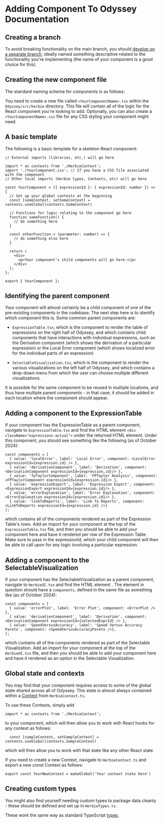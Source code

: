 # Adding Component To Odyssey Documentation

## Creating a branch
To avoid breaking functionality on the main branch, you should [develop on a separate branch](https://git-scm.com/book/en/v2/Git-Branching-Basic-Branching-and-Merging), ideally named something descriptive related to the functionality you're implementing (the name of your component is a good choice for this).

## Creating the new component file
The standard naming scheme for components is as follows:

You need to create a new file called `<YourComponentName>.tsx` within the `Odyssey/src/herbie` directory. This file will contain all of the logic for the React component you're looking to add. Optionally, you can also create a `<YourComponentName>.css` file for any CSS styling your component might need.

## A basic template
The following is a basic template for a skeleton React component:

```
// External imports (libraries, etc.) will go here

import * as contexts from './HerbieContext';
import './YourComponent.css'; // If you have a CSS file associated with the component
// Other local imports (Herbie types, Contexts, etc) will go here

const YourComponent = ({ expressionId }: { expressionId: number }) => {
  // Set up your global contexts at the beginning
  const [someContext, setSomeContext] = contexts.useGlobal(contexts.SomeContext)

  // Functions for logic relating to the component go here
  function someFunction() {
    // do something here
  }

  const otherFunction = (parameter: number) => {
    // do something else here
  }

  return (
    <div>
      <p>Your component's child components will go here.</p>
    </div>
  );
};

export { YourComponent };
```

## Identifying the parent component
Your component will almost certainly be a child component of one of the pre-existing components in the codebase. The next step here is to identify which component this is. Some common parent components are:

- `ExpressionTable.tsx`, which is the component to render the table of expressions on the right half of Odyssey, and which contains child components that have interactions with individual expressions, such as the Derivation component (which shows the derivation of a particular expression) or the Local Error component (which shows localized error for the individual parts of an expression)

- `SelectableVisualization.tsx`, which is the component to render the various visualizations on the left half of Odyssey, and which contains a drop-down menu from which the user can choose multiple different visualizations.

It is possible for the same component to be reused in multiple locations, and thus have multiple parent components - in that case, it should be added in each location where the component should appear.

## Adding a component to the ExpressionTable
If your component has the ExpressionTable as a parent component, navigate to `ExpressionTable.tsx` and find the HTML element `<div className="expressions-actual">` under the returned HTML element. Under this component, you should see something like the following (as of October 2024):

```
const components = [
  { value: 'localError', label: 'Local Error', component: <LocalError expressionId={expression.id} /> },
  { value: 'derivationComponent', label: 'Derivation', component: <DerivationComponent expressionId={expression.id}/> },
  { value: 'fpTaylorComponent', label: 'FPTaylor Analysis', component: <FPTaylorComponent expressionId={expression.id}/> },
  { value: 'expressionExport', label: 'Expression Export', component: <ExpressionExport expressionId={expression.id}/> },
  { value: 'errorExplanation', label: 'Error Explanation', component: <ErrorExplanation expressionId={expression.id}/> },
  { value: 'linkToReports', label: 'Link To Reports', component: <LinkToReports expressionId={expression.id} />}
];
```

which contains all of the components rendered as part of the Expression Table's rows. Add an import for your component at the top of the `ExpressionTable.tsx` file, and then you should be able to add your component here and have it rendered per row of the Expression Table. Make sure to pass in the expressionId, which your child component will then be able to call upon for any logic involving a particular expression.

## Adding a component to the SelectableVisualization
If your component has the SelectableVisualization as a parent component, navigate to `HerbieUI.tsx` and find the HTML element <SelectableVisualization>. The element in question should have a `components`, defined in the same file as something like (as of October 2024):

```
const components = [
  { value: 'errorPlot', label: 'Error Plot', component: <ErrorPlot /> },
  { value: 'derivationComponent', label: 'Derivation', component: <DerivationComponent expressionId={selectedExprId} /> },
  { value: 'SpeedVersusAccuracy', label: 'Speed Versus Accuracy Pareto', component: <SpeedVersusAccuracyPareto />},
];
```

which contains all of the components rendered as part of the Selectable Visualization. Add an import for your component at the top of the `HerbieUI.tsx` file, and then you should be able to add your component here and have it rendered as an option in the Selectable Visualization. 

## Global state and contexts
You may find that your component requires access to some of the global state shared across all of Odyssey. This state is almost always contained within a [Context](https://react.dev/learn/passing-data-deeply-with-context) from `HerbieContext.ts`.

To use these Contexts, simply add

```
import * as contexts from './HerbieContext';
```

to your component, which will then allow you to work with React hooks for any context as follows:

```
  const [sampleContext, setSampleContext] = contexts.useGlobal(contexts.SampleContext)
```

which will then allow you to work with that state like any other React state.

If you need to create a new Context, navigate to `HerbieContext.ts` and export a new const Context as follows:

```
export const YourNewContext = makeGlobal('Your context state here')
```

## Creating custom types
You might also find yourself needing custom types to package data cleanly - these should be defined and set up in `HerbieTypes.ts`.

These work the same way as standard TypeScript [types](https://www.typescriptlang.org/docs/handbook/2/objects.html).
